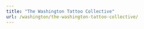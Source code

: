 ```yaml
---
title: "The Washington Tattoo Collective"
url: /washington/the-washington-tattoo-collective/
---
```

